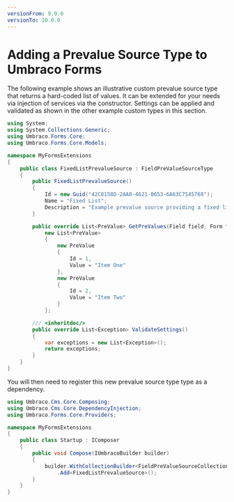 ```yaml
---
versionFrom: 9.0.0
versionTo: 10.0.0
---
```


# Adding a Prevalue Source Type to Umbraco Forms

The following example shows an illustrative custom prevalue source type that returns a hard-coded list of values. It can be extended for your needs via injection of services via the constructor. Settings can be applied and validated as shown in the other example custom types in this section.

```csharp
using System;
using System.Collections.Generic;
using Umbraco.Forms.Core;
using Umbraco.Forms.Core.Models;

namespace MyFormsExtensions
{
    public class FixedListPrevalueSource : FieldPreValueSourceType
    {
        public FixedListPrevalueSource()
        {
            Id = new Guid("42C8158D-2AA8-4621-B653-6A63C7545768");
            Name = "Fixed List";
            Description = "Example prevalue source providing a fixed list of values.";
        }

        public override List<PreValue> GetPreValues(Field field, Form form) =>
            new List<PreValue>
            {
                new PreValue
                {
                    Id = 1,
                    Value = "Item One"
                },
                new PreValue
                {
                    Id = 2,
                    Value = "Item Two"
                }
            };

        /// <inheritdoc/>
        public override List<Exception> ValidateSettings()
        {
            var exceptions = new List<Exception>();
            return exceptions;
        }
    }
}
```

You will then need to register this new prevalue source type type as a dependency.

```csharp
using Umbraco.Cms.Core.Composing;
using Umbraco.Cms.Core.DependencyInjection;
using Umbraco.Forms.Core.Providers;

namespace MyFormsExtensions
{
    public class Startup : IComposer
    {
        public void Compose(IUmbracoBuilder builder)
        {
            builder.WithCollectionBuilder<FieldPreValueSourceCollectionBuilder>()
                .Add<FixedListPrevalueSource>();
        }
    }
}
```
